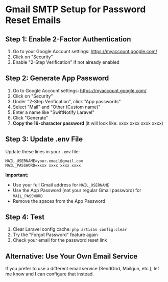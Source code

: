 # Gmail SMTP Setup for Password Reset Emails

## Step 1: Enable 2-Factor Authentication
1. Go to your Google Account settings: https://myaccount.google.com/
2. Click on "Security"
3. Enable "2-Step Verification" if not already enabled

## Step 2: Generate App Password
1. Go to Google Account settings: https://myaccount.google.com/
2. Click on "Security"
3. Under "2-Step Verification", click "App passwords"
4. Select "Mail" and "Other (Custom name)"
5. Enter a name like "SwiftNotify Laravel"
6. Click "Generate"
7. **Copy the 16-character password** (it will look like: xxxx xxxx xxxx xxxx)

## Step 3: Update .env File
Update these lines in your `.env` file:

```env
MAIL_USERNAME=your.email@gmail.com
MAIL_PASSWORD=xxxx xxxx xxxx xxxx
```

**Important:** 
- Use your full Gmail address for `MAIL_USERNAME`
- Use the App Password (not your regular Gmail password) for `MAIL_PASSWORD`
- Remove the spaces from the App Password

## Step 4: Test
1. Clear Laravel config cache: `php artisan config:clear`
2. Try the "Forgot Password" feature again
3. Check your email for the password reset link

## Alternative: Use Your Own Email Service
If you prefer to use a different email service (SendGrid, Mailgun, etc.), let me know and I can configure that instead.
